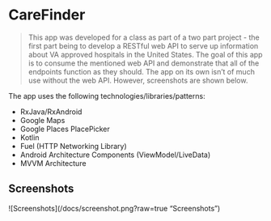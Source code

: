 # CareFinder
> This app was developed for a class as part of a two part project - the first part being to develop a RESTful web API to serve up information about VA approved hospitals in the United States. The goal of this app is to consume the mentioned web API and demonstrate that all of the endpoints function as they should. The app on its own isn’t of much use without the web API. However, screenshots are shown below.

The app uses the following technologies/libraries/patterns:

* RxJava/RxAndroid
* Google Maps
* Google Places PlacePicker
* Kotlin
* Fuel (HTTP Networking Library)
* Android Architecture Components (ViewModel/LiveData)
* MVVM Architecture

## Screenshots

![Screenshots](/docs/screenshot.png?raw=true “Screenshots”)


